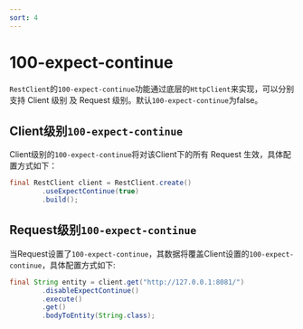 ```yaml
---
sort: 4
---
```


# 100-expect-continue
`RestClient`的`100-expect-continue`功能通过底层的`HttpClient`来实现，可以分别支持 Client 级别 及 Request 级别。默认`100-expect-continue`为false。

## Client级别`100-expect-continue`
Client级别的`100-expect-continue`将对该Client下的所有 Request 生效，具体配置方式如下：
```java
final RestClient client = RestClient.create()
        .useExpectContinue(true)
        .build();
```

## Request级别`100-expect-continue`
当Request设置了`100-expect-continue`，其数据将覆盖Client设置的`100-expect-continue`，具体配置方式如下:
```java
final String entity = client.get("http://127.0.0.1:8081/")
        .disableExpectContinue()
        .execute()
        .get()
        .bodyToEntity(String.class);
```